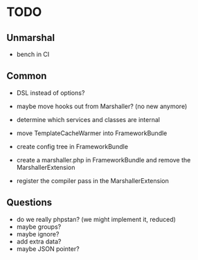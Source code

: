 # TODO

## Unmarshal
- bench in CI

## Common
- DSL instead of options?
- maybe move hooks out from Marshaller? (no new anymore)

- determine which services and classes are internal

- move TemplateCacheWarmer into FrameworkBundle
- create config tree in FrameworkBundle
- create a marshaller.php in FrameworkBundle and remove the MarshallerExtension
- register the compiler pass in the MarshallerExtension

## Questions
- do we really phpstan? (we might implement it, reduced)
- maybe groups?
- maybe ignore?
- add extra data?
- maybe JSON pointer?
